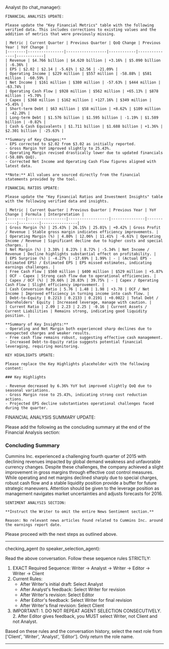 Analyst (to chat_manager):

```plaintext
FINANCIAL ANALYSIS UPDATE:

Please update the "Key Financial Metrics" table with the following verified data. This includes corrections to existing values and the addition of metrics that were previously missing.

| Metric | Current Quarter | Previous Quarter | QoQ Change | Previous Year | YoY Change |
|--------|----------------|------------------|------------|---------------|------------|
| Revenue | $4.766 billion | $4.620 billion | +3.16% | $5.090 billion | -6.36% |
| EPS | $2.02 | $2.14 | -5.61% | $2.56 | -21.09% |
| Operating Income | $229 million | $557 million | -58.88% | $581 million | -60.59% |
| Net Income | $161 million | $380 million | -57.63% | $444 million | -63.74% |
| Operating Cash Flow | $928 million | $562 million | +65.13% | $878 million | +5.70% |
| Capex | $368 million | $162 million | +127.16% | $349 million | +5.45% |
| Short-term Debt | $63 million | $58 million | +8.62% | $109 million | -42.20% |
| Long-term Debt | $1.576 billion | $1.595 billion | -1.19% | $1.589 billion | -0.82% |
| Cash & Cash Equivalents | $1.711 billion | $1.688 billion | +1.36% | $2.301 billion | -25.63% |

**Summary of Key Changes:**
- EPS corrected to $2.02 from $3.02 as initially reported.
- Gross Margin YoY improved slightly to 25.43%.
- Operating Margin revised drastically lower due to updated financials (-58.88% QoQ).
- Corrected Net Income and Operating Cash Flow figures aligned with latest data.

**Note:** All values are sourced directly from the financial statements provided by the tool.

FINANCIAL RATIOS UPDATE:

Please update the "Key Financial Ratios and Investment Insights" table with the following verified data and insights.

| Metric | Current Quarter | Previous Quarter | Previous Year | YoY Change | Formula | Interpretation |
|--------|-----------------|------------------|---------------|------------|---------|----------------|
| Gross Margin (%) | 25.43% | 26.15% | 25.01% | +0.42% | Gross Profit / Revenue | Stable gross margin indicates efficiency improvements. |
| Operating Margin (%) | 4.80% | 12.06% | 11.41% | -6.61% | Operating Income / Revenue | Significant decline due to higher costs and special charges. |
| Net Margin (%) | 3.38% | 8.23% | 8.72% | -5.34% | Net Income / Revenue | Decline highlights substantial effect on profitability. |
| EPS Surprise (%) | -4.27% | -17.69% | 1.99% | - | (Actual EPS - Estimated EPS) / Estimated EPS | EPS missed estimates, indicating earnings challenges. |
| Free Cash Flow | $560 million | $400 million | $529 million | +5.87% | OCF - Capex | Strong cash flow due to operational efficiencies. |
| Capex / OCF (%) | 39.66% | 28.83% | 39.75% | - | Capex / Operating Cash Flow | Slight efficiency improvement. |
| Cash Conversion Ratio | 5.76 | 1.48 | 1.98 | +3.78 | OCF / Net Income | Improved efficiency in turning income into cash flow. |
| Debt-to-Equity | 0.2213 | 0.2133 | 0.2191 | +0.0022 | Total Debt / Shareholders' Equity | Increased leverage, manage with caution. |
| Current Ratio | 2.09 | 2.23 | 2.25 | -0.16 | Current Assets / Current Liabilities | Remains strong, indicating good liquidity position. |

**Summary of Key Insights:**
- Operating and Net Margin both experienced sharp declines due to unexpected charges and weaker results.
- Free cash flow remains robust, suggesting effective cash management.
- Increased Debt-to-Equity ratio suggests potential financial leveraging, requiring monitoring.

KEY HIGHLIGHTS UPDATE:

Please replace the Key Highlights placeholder with the following content:

### Key Highlights

- Revenue decreased by 6.36% YoY but improved slightly QoQ due to seasonal variations.
- Gross Margin rose to 25.43%, indicating strong cost reduction actions.
- Projected EPS decline substantiates operational challenges faced during the quarter.
```

FINANCIAL ANALYSIS SUMMARY UPDATE:

Please add the following as the concluding summary at the end of the Financial Analysis section:

### Concluding Summary

Cummins Inc. experienced a challenging fourth quarter of 2015 with declining revenues impacted by global demand weakness and unfavorable currency changes. Despite these challenges, the company achieved a slight improvement in gross margins through effective cost control measures. While operating and net margins declined sharply due to special charges, robust cash flow and a stable liquidity position provide a buffer for future strategic maneuvers. Attention should be given to the leverage position as management navigates market uncertainties and adjusts forecasts for 2016.

```plaintext
SENTIMENT ANALYSIS SECTION:

**Instruct the Writer to omit the entire News Sentiment section.**

Reason: No relevant news articles found related to Cummins Inc. around the earnings report date.
```

Please proceed with the next steps as outlined above.

--------------------------------------------------------------------------------
checking_agent (to speaker_selection_agent):

Read the above conversation. Follow these sequence rules STRICTLY:

1. EXACT Required Sequence: Writer → Analyst → Writer → Editor → Writer → Client
2. Current Rules:
   - After Writer's initial draft: Select Analyst
   - After Analyst's feedback: Select Writer for revision
   - After Writer's revision: Select Editor
   - After Editor's feedback: Select Writer for final revision
   - After Writer's final revision: Select Client
3. IMPORTANT: 1. DO NOT REPEAT AGENT SELECTION CONSECUTIVELY. 2. After Editor gives feedback, you MUST select Writer, not Client and not Analyst.

Based on these rules and the conversation history, select the next role from ['Client', 'Writer', 'Analyst', 'Editor']. Only return the role name.

-------------------------------------------